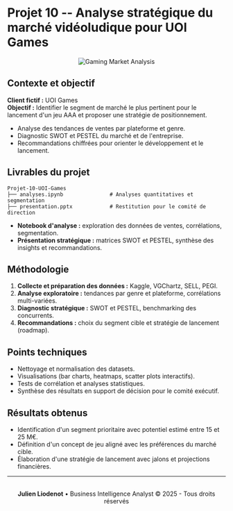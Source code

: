 # Projet 10 -- Analyse stratégique du marché vidéoludique pour UOI Games

<div align="center">
<img src="https://images.unsplash.com/photo-1556438064-2d7646166914?w=800&h=300&fit=crop" alt="Gaming Market Analysis" />
</div>

## Contexte et objectif

**Client fictif :** UOI Games
<BR>
**Objectif :** Identifier le segment de marché le plus pertinent pour le
lancement d'un jeu AAA et proposer une stratégie de positionnement.
- Analyse des tendances de ventes par plateforme et genre.
- Diagnostic SWOT et PESTEL du marché et de l'entreprise.
- Recommandations chiffrées pour orienter le développement et le
lancement.

## Livrables du projet

    Projet-10-UOI-Games
    ├── analyses.ipynb               # Analyses quantitatives et segmentation
    ├── presentation.pptx            # Restitution pour le comité de direction


-   **Notebook d'analyse :** exploration des données de ventes,
    corrélations, segmentation.
-   **Présentation stratégique :** matrices SWOT et PESTEL, synthèse des
    insights et recommandations.


## Méthodologie

1.  **Collecte et préparation des données :** Kaggle, VGChartz, SELL,
    PEGI.
2.  **Analyse exploratoire :** tendances par genre et plateforme,
    corrélations multi-variées.
3.  **Diagnostic stratégique :** SWOT et PESTEL, benchmarking des
    concurrents.
4.  **Recommandations :** choix du segment cible et stratégie de
    lancement (roadmap).

## Points techniques

-   Nettoyage et normalisation des datasets.
-   Visualisations (bar charts, heatmaps, scatter plots interactifs).
-   Tests de corrélation et analyses statistiques.
-   Synthèse des résultats en support de décision pour le comité
    exécutif.

## Résultats obtenus

-   Identification d'un segment prioritaire avec potentiel estimé entre
    15 et 25 M€.
-   Définition d'un concept de jeu aligné avec les préférences du marché
    cible.
-   Élaboration d'une stratégie de lancement avec jalons et projections
    financières.

---

<div align="center">
  <br/>
  <strong>Julien Liodenot</strong> • Business Intelligence Analyst
  © 2025 - Tous droits réservés
</div>